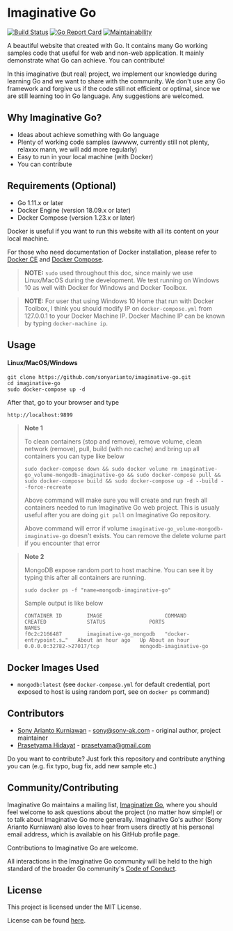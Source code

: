 # Imaginative Go

[![Build Status](https://travis-ci.org/sonyarianto/imaginative-go.svg?branch=master)](https://travis-ci.org/sonyarianto/imaginative-go) [![Go Report Card](https://goreportcard.com/badge/github.com/sonyarianto/imaginative-go)](https://goreportcard.com/report/github.com/sonyarianto/imaginative-go) [![Maintainability](https://api.codeclimate.com/v1/badges/e8d5f5483ea4c87df280/maintainability)](https://codeclimate.com/github/sonyarianto/imaginative-go/maintainability)

A beautiful website that created with Go. It contains many Go working samples code that useful for web and non-web application. It mainly demonstrate what Go can achieve. You can contribute!

In this imaginative (but real) project, we implement our knowledge during learning Go and we want to share with the community. We don't use any Go framework and forgive us if the code still not efficient or optimal, since we are still learning too in Go language. Any suggestions are welcomed.

## Why Imaginative Go?
- Ideas about achieve something with Go language
- Plenty of working code samples (awwww, currently still not plenty, relaxxx mann, we will add more regularly)
- Easy to run in your local machine (with Docker)
- You can contribute

## Requirements (Optional)
- Go 1.11.x or later
- Docker Engine (version 18.09.x or later)
- Docker Compose (version 1.23.x or later)

Docker is useful if you want to run this website with all its content on your local machine.

For those who need documentation of Docker installation, please refer to [Docker CE](https://store.docker.com/search?type=edition&offering=community) and [Docker Compose](https://docs.docker.com/compose/install/).

> **NOTE:** `sudo` used throughout this doc, since mainly we use Linux/MacOS during the development. We test running on Windows 10 as well with Docker for Windows and Docker Toolbox.

> **NOTE:** For user that using Windows 10 Home that run with Docker Toolbox, I think you should modify IP on `docker-compose.yml` from 127.0.0.1 to your Docker Machine IP. Docker Machine IP can be known by typing `docker-machine ip`.

## Usage
#### Linux/MacOS/Windows
```
git clone https://github.com/sonyarianto/imaginative-go.git
cd imaginative-go
sudo docker-compose up -d
```

After that, go to your browser and type
```
http://localhost:9899
```

> **Note 1**
> 
> To clean containers (stop and remove), remove volume, clean network (remove), pull, build (with no cache) and bring up all containers you can type like below
> ```
> sudo docker-compose down && sudo docker volume rm imaginative-go_volume-mongodb-imaginative-go && sudo docker-compose pull && sudo docker-compose build && sudo docker-compose up -d --build --force-recreate
> ```
> Above command will make sure you will create and run fresh all containers needed to run Imaginative Go web project. This is usualy useful after you are doing `git pull` on Imaginative Go repository.
> 
> Above command will error if volume `imaginative-go_volume-mongodb-imaginative-go` doesn't exists. You can remove the delete volume part if you encounter that error

> **Note 2**
> 
> MongoDB expose random port to host machine. You can see it by typing this after all containers are running.
> ```
> sudo docker ps -f "name=mongodb-imaginative-go"
> ```
> Sample output is like below
> ```
> CONTAINER ID        IMAGE                    COMMAND                  CREATED             STATUS              PORTS                                NAMES
> f0c2c2166487        imaginative-go_mongodb   "docker-entrypoint.s…"   About an hour ago   Up About an hour    0.0.0.0:32782->27017/tcp             mongodb-imaginative-go
> ```

## Docker Images Used
- `mongodb:latest` (see `docker-compose.yml` for default credential, port exposed to host is using random port, see on `docker ps` command)

## Contributors
- [Sony Arianto Kurniawan](https://github.com/sonyarianto) - sony@sony-ak.com - original author, project maintainer
- [Prasetyama Hidayat](https://github.com/prasetyama) - prasetyama@gmail.com

Do you want to contribute? Just fork this repository and contribute anything you can (e.g. fix typo, bug fix, add new sample etc.)

## Community/Contributing
Imaginative Go maintains a mailing list, [Imaginative Go][imaginative-go], where you should feel
welcome to ask questions about the project (no matter how simple!) or to talk about Imaginative Go more
generally. Imaginative Go's author (Sony Arianto Kurniawan) also loves to hear from users directly
at his personal email address, which is available on his GitHub profile page.

Contributions to Imaginative Go are welcome.

All interactions in the Imaginative Go community will be held to the high standard of the
broader Go community's [Code of Conduct][conduct].

[imaginative-go]: https://groups.google.com/forum/#!forum/imaginative-go
[conduct]: https://golang.org/conduct

## License
This project is licensed under the MIT License.

License can be found [here](https://github.com/sonyarianto/imaginative-go/blob/master/LICENSE).
